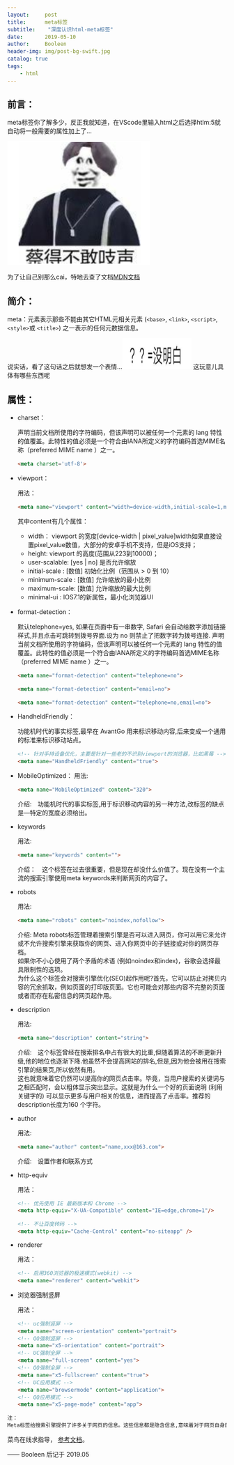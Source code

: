```yaml
---
layout:     post
title:      meta标签
subtitle:    "深度认识html-meta标签"
date:       2019-05-10
author:     Booleen
header-img: img/post-bg-swift.jpg
catalog: true
tags:
    - html
---
```


## 前言：

meta标签你了解多少，反正我就知道，在VScode里输入html之后选择htlm:5就自动将一般需要的属性加上了...

![菜呀](/img/emjoy/cai.png)

为了让自己别那么cai，特地去查了文档[MDN文档](https://developer.mozilla.org/zh-CN/docs/Web/HTML/Element/meta)

## 简介：

meta：元素表示那些不能由其它HTML元相关元素 (```<base>```, ```<link>```, ```<script>```, ```<style>```或 ```<title>```) 之一表示的任何元数据信息。

说实话，看了这句话之后就想发一个表情...![说啥呢](/img/emjoy/no-understand.png)    这玩意儿具体有哪些东西呢

## 属性：

- charset：

    声明当前文档所使用的字符编码，但该声明可以被任何一个元素的 lang 特性的值覆盖。此特性的值必须是一个符合由IANA所定义的字符编码首选MIME名称（preferred MIME name ）之一。
    ```html
    <meta charset='utf-8'>
    ```

 + viewport：

    用法：
    ```html
    <meta name="viewport" content="width=device-width,initial-scale=1,maximum-scale=1,user-scalable=no,minimal-ui">
    ```

    其中content有几个属性：
    * width： viewport 的宽度[device-width | pixel_value]width如果直接设置pixel_value数值，大部分的安卓手机不支持，但是iOS支持；
    * height: viewport 的高度(范围从223到10000)；
    * user-scalable: [yes | no] 是否允许缩放
    * initial-scale : [数值] 初始化比例（范围从 > 0 到 10）
    * minimum-scale : [数值] 允许缩放的最小比例
    * maximum-scale:  [数值] 允许缩放的最大比例
    * minimal-ui : IOS7.1的新属性，最小化浏览器UI

- format-detection：

    默认telephone=yes, 如果在页面中有一串数字, Safari 会自动给数字添加链接样式,并且点击可跳转到拨号界面.设为 no 则禁止了把数字转为拨号连接.
    声明当前文档所使用的字符编码，但该声明可以被任何一个元素的 lang 特性的值覆盖。此特性的值必须是一个符合由IANA所定义的字符编码首选MIME名称（preferred MIME name ）之一。

    ```html
    <meta name="format-detection" content="telephone=no">
    ```
    ```html
    <meta name="format-detection" content="email=no">
    ```
    ```html
    <meta name="format-detection" content="telephone=no,email=no">     
    ```

- HandheldFriendly：

    功能机时代的事实标签,最早在 AvantGo 用来标识移动内容,后来变成一个通用的标准来标识移动站点。


    ```html
    <!-- 针对手持设备优化，主要是针对一些老的不识别viewport的浏览器，比如黑莓 -->
    <meta name="HandheldFriendly" content="true">
    ```


- MobileOptimized：
    用法:
    ```html
    <meta name="MobileOptimized" content="320">
    ```

    介绍:　功能机时代的事实标签,用于标识移动内容的另一种方法,改标签的缺点是—特定的宽度必须给出。
    

- keywords

    用法:
    ```html
    <meta name="keywords" content="">
    ```

    介绍：　这个标签在过去很重要，但是现在却没什么价值了。现在没有一个主流的搜索引擎使用meta keywords来判断网页的内容了。

- robots

    用法:
    ```html
    <meta name="robots" content="noindex,nofollow">
    ```

    介绍: Meta robots标签管理着搜索引擎是否可以进入网页，你可以用它来允许或不允许搜索引擎来获取你的网页、进入你网页中的子链接或对你的网页存档。<br>如果你不小心使用了两个矛盾的术语 (例如noindex和index)，谷歌会选择最具限制性的选项。<br>为什么这个标签会对搜索引擎优化(SEO)起作用呢?首先，它可以防止对拷贝内容的冗余抓取，例如页面的打印版页面。它也可能会对那些内容不完整的页面或者而存在私密信息的网页起作用。


- description

    用法:
    ```html
    <meta name="description" content="string">
    ```

    介绍:　这个标签曾经在搜索排名中占有很大的比重,但随着算法的不断更新升级,他的地位也逐渐下降.他虽然不会提高网站的排名,但是,因为他会被用在搜索引擎的结果页,所以依然有用。<br>这也就意味着它仍然可以提高你的网页点击率。毕竟，当用户搜索的关键词与之相匹配时，会以粗体显示突出显示。这就是为什么一个好的页面说明 (利用关键字的) 可以显示更多与用户相关的信息，进而提高了点击率。推荐的description长度为160 个字符。

- author

    用法:
     ```html
    <meta name="author" content="name,xxx@163.com">
    ```
    介绍:　设置作者和联系方式

- http-equiv

    用法：
     ```html
    <!-- 优先使用 IE 最新版本和 Chrome -->
    <meta http-equiv="X-UA-Compatible" content="IE=edge,chrome=1"/>
    ```
    ```html
    <!-- 不让百度转码 -->
    <meta http-equiv="Cache-Control" content="no-siteapp" />
    ```

- renderer

    用法：
    ```html
    <!-- 启用360浏览器的极速模式(webkit) -->
    <meta name="renderer" content="webkit">
    ```

- 浏览器强制竖屏

    用法：
    ```html
    <!-- uc强制竖屏 -->
    <meta name="screen-orientation" content="portrait">
    <!-- QQ强制竖屏 -->
    <meta name="x5-orientation" content="portrait">
    <!-- UC强制全屏 -->
    <meta name="full-screen" content="yes">
    <!-- QQ强制全屏 -->
    <meta name="x5-fullscreen" content="true">
    <!-- UC应用模式 -->
    <meta name="browsermode" content="application">
    <!-- QQ应用模式 -->
    <meta name="x5-page-mode" content="app">
    ```

```html
注：
Meta标签给搜索引擎提供了许多关于网页的信息。这些信息都是隐含信息,意味着对于网页自身的访问者是不可见的。
```

菜鸟在线求指导，
[参考文档](https://www.notion.so/meta-8cd558ba52d843058292b5beb485ee1f)。
    

—— Booleen 后记于 2019.05

